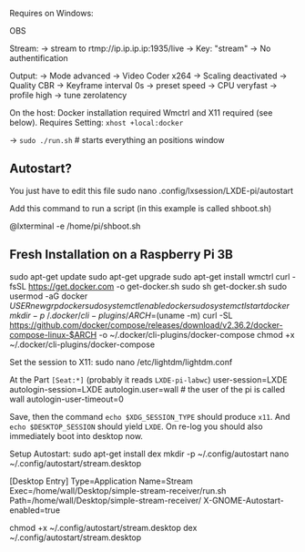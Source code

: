 Requires on Windows:

OBS

Stream:
-> stream to
rtmp://ip.ip.ip.ip:1935/live
-> Key: "stream"
-> No authentification

Output:
-> Mode advanced
-> Video Coder x264
-> Scaling deactivated
-> Quality CBR
-> Keyframe interval 0s
-> preset speed
-> CPU veryfast
-> profile high
-> tune zerolatency

On the host:
Docker installation required
Wmctrl and X11 required (see below).
Requires Setting: `xhost +local:docker`

-> `sudo ./run.sh` # starts everything an positions window

## Autostart?

You just have to edit this file
sudo nano .config/lxsession/LXDE-pi/autostart

Add this command to run a script (in this example is called shboot.sh)

@lxterminal -e /home/pi/shboot.sh

## Fresh Installation on a Raspberry Pi 3B

sudo apt-get update
sudo apt-get upgrade
sudo apt-get install wmctrl
curl -fsSL https://get.docker.com -o get-docker.sh
sudo sh get-docker.sh
sudo usermod -aG docker $USER
newgrp docker
sudo systemctl enable docker
sudo systemctl start docker
mkdir -p ~/.docker/cli-plugins/
ARCH=$(uname -m)
curl -SL https://github.com/docker/compose/releases/download/v2.36.2/docker-compose-linux-$ARCH -o ~/.docker/cli-plugins/docker-compose
chmod +x ~/.docker/cli-plugins/docker-compose

Set the session to X11:
sudo nano /etc/lightdm/lightdm.conf

At the Part `[Seat:*]` (probably it reads `LXDE-pi-labwc`)
user-session=LXDE
autologin-session=LXDE
autologin.user=wall # the user of the pi is called wall
autologin-user-timeout=0

Save, then the command `echo $XDG_SESSION_TYPE` should produce `x11`.
And `echo $DESKTOP_SESSION` should yield `LXDE`.
On re-log you should also immediately boot into desktop now.

Setup Autostart:
sudo apt-get install dex
mkdir -p ~/.config/autostart
nano ~/.config/autostart/stream.desktop

[Desktop Entry]
Type=Application
Name=Stream
Exec=/home/wall/Desktop/simple-stream-receiver/run.sh
Path=/home/wall/Desktop/simple-stream-receiver/
X-GNOME-Autostart-enabled=true

chmod +x ~/.config/autostart/stream.desktop
dex ~/.config/autostart/stream.desktop
